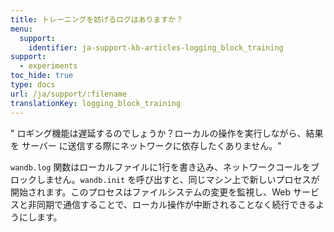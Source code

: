 ```yaml
---
title: トレーニングを妨げるログはありますか？
menu:
  support:
    identifier: ja-support-kb-articles-logging_block_training
support:
  - experiments
toc_hide: true
type: docs
url: /ja/support/:filename
translationKey: logging_block_training
---
```

" ロギング機能は遅延するのでしょうか？ローカルの操作を実行しながら、結果を サーバー に送信する際にネットワークに依存したくありません。"

`wandb.log` 関数はローカルファイルに1行を書き込み、ネットワークコールをブロックしません。`wandb.init` を呼び出すと、同じマシン上で新しいプロセスが開始されます。このプロセスはファイルシステムの変更を監視し、Web サービスと非同期で通信することで、ローカル操作が中断されることなく続行できるようにします。